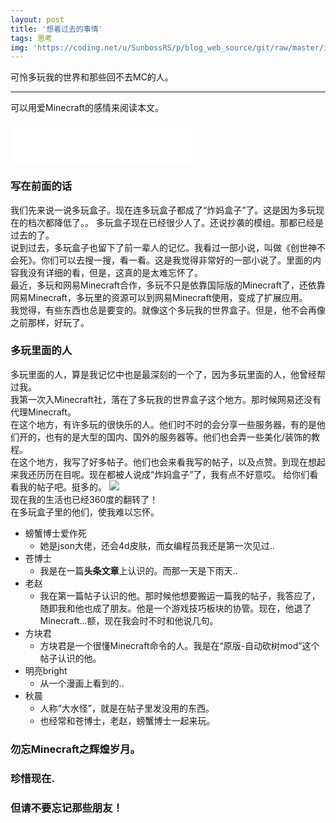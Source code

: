 ```yaml
---
layout: post
title: '想着过去的事情'
tags: 思考
img: 'https://coding.net/u/SunbossRS/p/blog_web_source/git/raw/master/img/02/cover.png'
---
```


可怜多玩我的世界和那些回不去MC的人。  

---

可以用爱Minecraft的感情来阅读本文。
<iframe frameborder="no" border="0" height="66" src="//music.163.com/outchain/player?type=2&id=529659114&auto=1&height=66"></iframe>

### 写在前面的话
我们先来说一说多玩盒子。现在连多玩盒子都成了“炸妈盒子”了。这是因为多玩现在的档次都降低了。。
多玩盒子现在已经很少人了。还说抄袭的模组。那都已经是过去的了。  
说到过去，多玩盒子也留下了前一辈人的记忆。我看过一部小说，叫做《创世神不会死》。你们可以去搜一搜，看一看。这是我觉得非常好的一部小说了。里面的内容我没有详细的看，但是，这真的是太难忘怀了。  
最近，多玩和网易Minecraft合作，多玩不只是依靠国际版的Minecraft了，还依靠网易Minecraft，多玩里的资源可以到网易Minecraft使用，变成了扩展应用。  
我觉得，有些东西也总是要变的。就像这个多玩我的世界盒子。但是，他不会再像之前那样，好玩了。

### 多玩里面的人
多玩里面的人，算是我记忆中也是最深刻的一个了，因为多玩里面的人，他曾经帮过我。  
我第一次入Minecraft社，落在了多玩我的世界盒子这个地方。那时候网易还没有代理Minecraft。  
在这个地方，有许多玩的很快乐的人。他们时不时的会分享一些服务器，有的是他们开的，也有的是大型的国内、国外的服务器等。他们也会弄一些美化/装饰的教程。  
在这个地方，我写了好多帖子。他们也会来看我写的帖子，以及点赞。到现在想起来我还历历在目呢。现在都被人说成“炸妈盒子”了，我有点不好意哎。
给你们看看我的帖子吧。挺多的。
![](https://coding.net/u/SunbossRS/p/blog_web_source/git/raw/master/img/02/01.png)  
现在我的生活也已经360度的翻转了！  
在多玩盒子里的他们，使我难以忘怀。  

- 螃蟹博士爱作死  
  - 她是json大佬，还会4d皮肤，而女编程员我还是第一次见过.. 
- 苍博士
  - 我是在一篇**头条文章**上认识的。而那一天是下雨天..
- 老赵
  - 我在第一篇帖子认识的他。那时候他想要搬运一篇我的帖子，我答应了，随即我和他也成了朋友。他是一个游戏技巧板块的协管。现在，他退了Minecraft...额，现在我会时不时和他说几句。
- 方块君
  - 方块君是一个很懂Minecraft命令的人。我是在“原版-自动砍树mod”这个帖子认识的他。
- 明亮bright
  - 从一个漫画上看到的..
- 秋晨
  - 人称“大水怪”，就是在帖子里发没用的东西。
  - 也经常和苍博士，老赵，螃蟹博士一起来玩。 

### 勿忘Minecraft之辉煌岁月。
### 珍惜现在.
### 但请不要忘记那些朋友！
